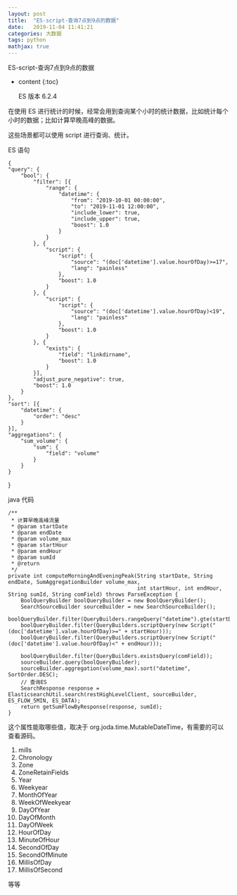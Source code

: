 ```yaml
---
layout: post
title:  "ES-script-查询7点到9点的数据"
date:   2019-11-04 11:41:21
categories: 大数据
tags: python
mathjax: true
---
```


ES-script-查询7点到9点的数据

* content
{:toc}


    ES 版本
    6.2.4

在使用 ES 进行统计的时候，经常会用到查询某个小时的统计数据，比如统计每个小时的数据；比如计算早晚高峰的数据。

这些场景都可以使用 script 进行查询、统计。


ES 语句

    {
	"query": {
		"bool": {
			"filter": [{
				"range": {
					"datetime": {
						"from": "2019-10-01 00:00:00",
						"to": "2019-11-01 12:00:00",
						"include_lower": true,
						"include_upper": true,
						"boost": 1.0
					}
				}
			}, {
				"script": {
					"script": {
						"source": "(doc['datetime'].value.hourOfDay)>=17",
						"lang": "painless"
					},
					"boost": 1.0
				}
			}, {
				"script": {
					"script": {
						"source": "(doc['datetime'].value.hourOfDay)<19",
						"lang": "painless"
					},
					"boost": 1.0
				}
			}, {
				"exists": {
					"field": "linkdirname",
					"boost": 1.0
				}
			}],
			"adjust_pure_negative": true,
			"boost": 1.0
		}
	},
	"sort": [{
		"datetime": {
			"order": "desc"
		}
	}],
	"aggregations": {
		"sum_volume": {
			"sum": {
				"field": "volume"
			}
		}
	}
}

java 代码
    
    
    /**
     * 计算早晚高峰流量
     * @param startDate
     * @param endDate
     * @param volume_max
     * @param startHour
     * @param endHour
     * @param sumId
     * @return
     */
    private int computeMorningAndEveningPeak(String startDate, String endDate, SumAggregationBuilder volume_max,
                                             int startHour, int endHour, String sumId, String comField) throws ParseException {
        BoolQueryBuilder boolQueryBuilder = new BoolQueryBuilder();
        SearchSourceBuilder sourceBuilder = new SearchSourceBuilder();
        boolQueryBuilder.filter(QueryBuilders.rangeQuery("datetime").gte(startDate).lte(endDate));
        boolQueryBuilder.filter(QueryBuilders.scriptQuery(new Script("(doc['datetime'].value.hourOfDay)>=" + startHour)));
        boolQueryBuilder.filter(QueryBuilders.scriptQuery(new Script("(doc['datetime'].value.hourOfDay)<" + endHour)));

        boolQueryBuilder.filter(QueryBuilders.existsQuery(comField));
        sourceBuilder.query(boolQueryBuilder);
        sourceBuilder.aggregation(volume_max).sort("datetime", SortOrder.DESC);
        // 查询ES
        SearchResponse response = ElasticsearchUtil.search(restHighLevelClient, sourceBuilder, ES_FLOW_5MIN, ES_DATA);
        return getSumFlowByResponse(response, sumId);
    }
    
    

这个属性能取哪些值，取决于 org.joda.time.MutableDateTime，有需要的可以查看源码。


1. mills
2. Chronology 
3. Zone
4. ZoneRetainFields
5. Year
6. Weekyear
7. MonthOfYear
8. WeekOfWeekyear
9. DayOfYear
10. DayOfMonth
11. DayOfWeek
12. HourOfDay
13. MinuteOfHour
14. SecondOfDay
15. SecondOfMinute
16. MillisOfDay
17. MillisOfSecond

等等